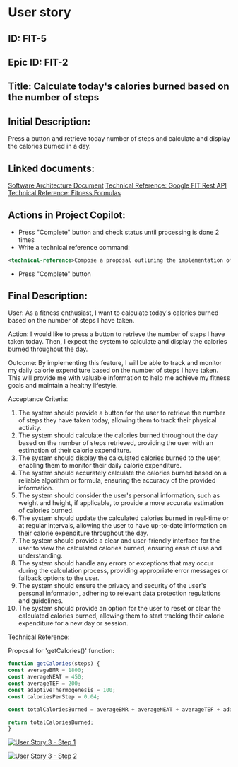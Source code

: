 # User story
## ID: FIT-5
## Epic ID: FIT-2
## Title: Calculate today's calories burned based on the number of steps
## Initial Description:
Press a button and retrieve today number of steps and calculate and display the calories burned in a day.
## Linked documents:
[Software Architecture Document](/step2-project-copilot-project/confluence/software-architecture-document.md)
[Technical Reference: Google FIT Rest API](/step2-project-copilot-project/confluence/technical-reference-google-fit-rest-api.md)
[Technical Reference: Fitness Formulas](/step2-project-copilot-project/confluence/technical-reference-fitness-formulas.md)
## Actions in Project Copilot:
- Press "Complete" button and check status until processing is done 2 times
- Write a technical reference command:
```xml
<technical-reference>Compose a proposal outlining the implementation of the 'getCalories()' function for calculating the total calories burned. Additionally, provide the pseudocode for the 'getCalories()' function.</technical-reference>
```
- Press "Complete" button
## Final Description:
User:
As a fitness enthusiast, I want to calculate today's calories burned based on the number of steps I have taken.

Action:
I would like to press a button to retrieve the number of steps I have taken today. Then, I expect the system to calculate and display the calories burned throughout the day.

Outcome:
By implementing this feature, I will be able to track and monitor my daily calorie expenditure based on the number of steps I have taken. This will provide me with valuable information to help me achieve my fitness goals and maintain a healthy lifestyle.

Acceptance Criteria:
1. The system should provide a button for the user to retrieve the number of steps they have taken today, allowing them to track their physical activity.
2. The system should calculate the calories burned throughout the day based on the number of steps retrieved, providing the user with an estimation of their calorie expenditure.
3. The system should display the calculated calories burned to the user, enabling them to monitor their daily calorie expenditure.
4. The system should accurately calculate the calories burned based on a reliable algorithm or formula, ensuring the accuracy of the provided information.
5. The system should consider the user's personal information, such as weight and height, if applicable, to provide a more accurate estimation of calories burned.
6. The system should update the calculated calories burned in real-time or at regular intervals, allowing the user to have up-to-date information on their calorie expenditure throughout the day.
7. The system should provide a clear and user-friendly interface for the user to view the calculated calories burned, ensuring ease of use and understanding.
8. The system should handle any errors or exceptions that may occur during the calculation process, providing appropriate error messages or fallback options to the user.
9. The system should ensure the privacy and security of the user's personal information, adhering to relevant data protection regulations and guidelines.
10. The system should provide an option for the user to reset or clear the calculated calories burned, allowing them to start tracking their calorie expenditure for a new day or session.

Technical Reference: 

Proposal for 'getCalories()' function:

```javascript
function getCalories(steps) {
const averageBMR = 1800;
const averageNEAT = 450;
const averageTEF = 200;
const adaptiveThermogenesis = 100;
const caloriesPerStep = 0.04;

const totalCaloriesBurned = averageBMR + averageNEAT + averageTEF + adaptiveThermogenesis + (steps * caloriesPerStep);

return totalCaloriesBurned;
}
```

[![User Story 3 - Step 1](http://img.youtube.com/vi/AWyS-uvkR-Y/0.jpg)](https://www.youtube.com/watch?v=AWyS-uvkR-Y "User Story 3 - Step 1")

[![User Story 3 - Step 2](http://img.youtube.com/zOTJbq7Brmg/0.jpg)](https://www.youtube.com/watch?v=zOTJbq7Brmg "User Story 3 - Step 2")